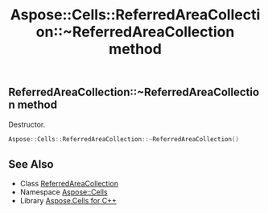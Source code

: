 ﻿---
title: Aspose::Cells::ReferredAreaCollection::~ReferredAreaCollection method
linktitle: ~ReferredAreaCollection
second_title: Aspose.Cells for C++ API Reference
description: 'Aspose::Cells::ReferredAreaCollection::~ReferredAreaCollection method. Destructor in C++.'
type: docs
weight: 200
url: /cpp/aspose.cells/referredareacollection/~referredareacollection/
---
## ReferredAreaCollection::~ReferredAreaCollection method


Destructor.

```cpp
Aspose::Cells::ReferredAreaCollection::~ReferredAreaCollection()
```

## See Also

* Class [ReferredAreaCollection](../)
* Namespace [Aspose::Cells](../../)
* Library [Aspose.Cells for C++](../../../)
